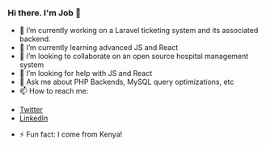 ### Hi there. I'm Job 👋

- 🔭 I’m currently working on a Laravel ticketing system and its associated backend.
- 🌱 I’m currently learning advanced JS and React
- 👯 I’m looking to collaborate on an open source hospital management system
- 🤔 I’m looking for help with JS and React
- 💬 Ask me about PHP Backends, MySQL query optimizations, etc
- 📫 How to reach me:
+ [Twitter](https://twitter.com/jobnyamolo)
+ [LinkedIn](https://www.linkedin.com/in/job-okoth-0b8bb843/)
- ⚡ Fun fact: I come from Kenya!


<!--
**jobokoth/jobokoth** is a ✨ _special_ ✨ repository because its `README.md` (this file) appears on your GitHub profile.

Here are some ideas to get you started:


-->
